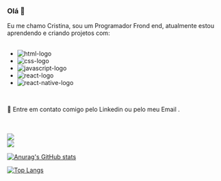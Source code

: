 ### Olá 👋

Eu me chamo Cristina, sou um Programador Frond end, atualmente estou aprendendo e criando projetos com:
<br>
<br>
  - <img src="https://img.shields.io/badge/HTML5-E34F26?style=for-the-badge&logo=html5&logoColor=white" alt="html-logo"/>
  - <img src="https://img.shields.io/badge/CSS3-1572B6?style=for-the-badge&logo=css3&logoColor=white" alt="css-logo"/>
  - <img src="https://img.shields.io/badge/JavaScript-F7DF1E?style=for-the-badge&logo=javascript&logoColor=black" alt="javascript-logo"/>
  - <img src="https://img.shields.io/badge/React-20232A?style=for-the-badge&logo=react&logoColor=61DAFB" alt="react-logo"/>
  - <img src="https://img.shields.io/badge/React_Native-20232A?style=for-the-badge&logo=react&logoColor=61DAFB" alt="react-native-logo"/>
  
  <br>
  
 :speech_balloon: Entre em contato comigo pelo Linkedin ou pelo meu Email .<a hrf="https://www.linkedin.com/in/cristina-da-silva-b603b7234/"> 

<br>

<br>

<img src="https://img.shields.io/badge/LinkedIn-0077B5?style=for-the-badge&logo=linkedin&logoColor=white">

<br>

<img src ="https://img.shields.io/badge/Gmail-D14836?style=for-the-badge&logo=gmail&logoColor=white">
</a>

<br>

[![Anurag's GitHub stats](https://github-readme-stats.vercel.app/api?username=cristinadasilva)](https://github.com/anuraghazra/github-readme-stats)


[![Top Langs](https://github-readme-stats.vercel.app/api/top-langs/?username=cristinadasilva)](https://github.com/anuraghazra/github-readme-stats)
